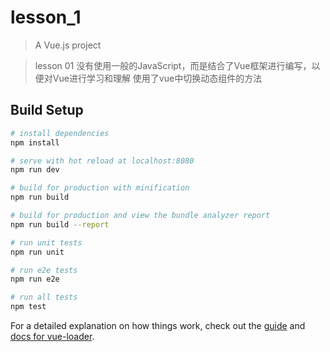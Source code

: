 # lesson_1

> A Vue.js project

> lesson 01 没有使用一般的JavaScript，而是结合了Vue框架进行编写，以便对Vue进行学习和理解
> 使用了vue中切换动态组件的方法

## Build Setup

``` bash
# install dependencies
npm install

# serve with hot reload at localhost:8080
npm run dev

# build for production with minification
npm run build

# build for production and view the bundle analyzer report
npm run build --report

# run unit tests
npm run unit

# run e2e tests
npm run e2e

# run all tests
npm test
```

For a detailed explanation on how things work, check out the [guide](http://vuejs-templates.github.io/webpack/) and [docs for vue-loader](http://vuejs.github.io/vue-loader).
